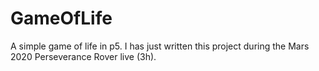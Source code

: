 # GameOfLife
A simple game of life in p5. I has just written this project during the Mars 2020 Perseverance Rover live (3h).
